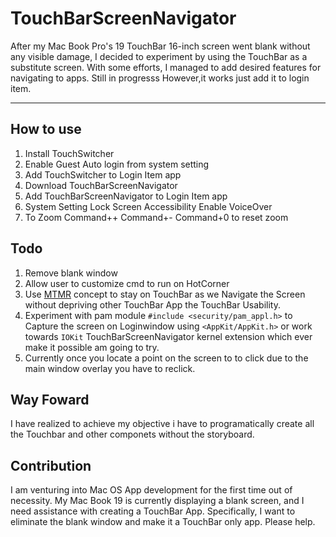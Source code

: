 # TouchBarScreenNavigator

After my Mac Book Pro's 19 TouchBar 16-inch screen went blank without any visible damage, I decided to experiment by using the  TouchBar as a substitute screen. With some efforts, I managed to add desired features for navigating to apps. Still in progresss However,it works just add it to login item.

****


## How to use
1. Install TouchSwitcher
2. Enable Guest Auto login from system setting
3. Add TouchSwitcher to Login Item app
4. Download TouchBarScreenNavigator
5. Add TouchBarScreenNavigator to Login Item app
6. System Setting Lock Screen Accessibility Enable VoiceOver
7. To Zoom Command++ Command+- Command+0 to reset zoom

## Todo
1. Remove blank window
2. Allow user to customize cmd to run on HotCorner
3. Use [MTMR](https://github.com/Toxblh/MTMR/releases) concept to stay on TouchBar as we Navigate the Screen without depriving other TouchBar App the TouchBar Usability.
4. Experiment with pam module ```#include <security/pam_appl.h>``` to Capture the screen on Loginwindow  using ```<AppKit/AppKit.h>``` or work towards ```IOKit```  TouchBarScreenNavigator kernel extension which ever make it possible am going to try. 
5. Currently once you locate a point on the screen to to click due to the main window overlay you have to reclick.

## Way Foward
I have realized to achieve my objective i have to programatically create all the Touchbar and other componets without the storyboard.



## Contribution
I am venturing into Mac OS App development for the first time out of necessity. My Mac Book 19 is currently displaying a blank screen, and I need assistance with creating a TouchBar App. Specifically, I want to eliminate the blank window and make it a TouchBar only app. Please help.
